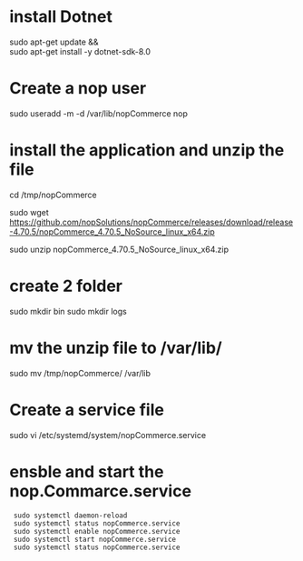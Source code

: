 # install Dotnet
sudo apt-get update && \
  sudo apt-get install -y dotnet-sdk-8.0

# Create a nop user 

sudo useradd -m -d /var/lib/nopCommerce nop

# install the application and unzip the file

cd /tmp/nopCommerce

sudo wget https://github.com/nopSolutions/nopCommerce/releases/download/release-4.70.5/nopCommerce_4.70.5_NoSource_linux_x64.zip

sudo unzip nopCommerce_4.70.5_NoSource_linux_x64.zip

# create 2 folder

sudo mkdir bin
sudo mkdir logs

# mv the unzip file to /var/lib/

sudo mv /tmp/nopCommerce/ /var/lib

#  Create a service file 

sudo vi /etc/systemd/system/nopCommerce.service

# ensble and start the nop.Commarce.service

     sudo systemctl daemon-reload
     sudo systemctl status nopCommerce.service
     sudo systemctl enable nopCommerce.service
     sudo systemctl start nopCommerce.service
     sudo systemctl status nopCommerce.service